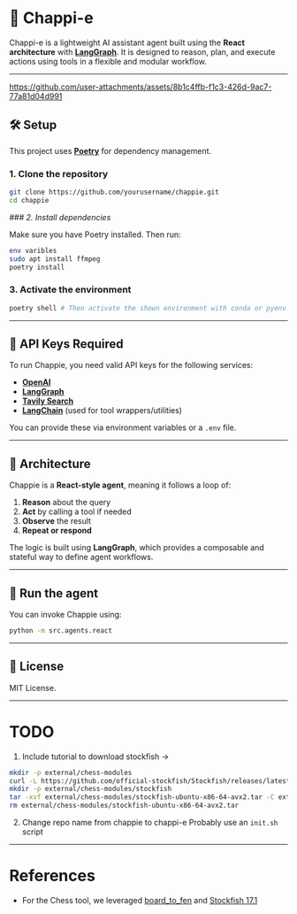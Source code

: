 # **🤖 Chappi-e**

Chappi-e is a lightweight AI assistant agent built using the ********React architecture******** with [__LangGraph__](__https://docs.langgraph.dev/__). It is designed to reason, plan, and execute actions using tools in a flexible and modular workflow.

---


https://github.com/user-attachments/assets/8b1c4ffb-f1c3-426d-9ac7-77a81d04d991


## **🛠️ Setup**

This project uses [__Poetry__](__https://python-poetry.org/__) for dependency management.

### **1. Clone the repository**

```bash
git clone https://github.com/yourusername/chappie.git
cd chappie
````

_### 2. Install dependencies_

Make sure you have Poetry installed. Then run:

```bash
env varibles
sudo apt install ffmpeg
poetry install
```

### **3. Activate the environment**

```bash
poetry shell # Then activate the shown environment with conda or pyenv
```

---

## **🔐 API Keys Required**

To run Chappie, you need valid API keys for the following services:

* [__OpenAI__](__https://platform.openai.com/__)
* [__LangGraph__](__https://www.langgraph.dev/__)
* [__Tavily Search__](__https://docs.tavily.com/__)
* [__LangChain__](__https://www.langchain.com/__) (used for tool wrappers/utilities)

You can provide these via environment variables or a `.env` file.

---

## **🧠 Architecture**

Chappie is a ********React-style agent********, meaning it follows a loop of:

1. ********Reason******** about the query
2. ********Act******** by calling a tool if needed
3. ********Observe******** the result
4. ********Repeat or respond********

The logic is built using ********LangGraph********, which provides a composable and stateful way to define agent workflows.

---

## **🚀 Run the agent**

You can invoke Chappie using:

```bash
python -m src.agents.react
```

---

## **📄 License**

MIT License.


--- 

# TODO

1. Include tutorial to download stockfish ->
```bash
mkdir -p external/chess-modules
curl -L https://github.com/official-stockfish/Stockfish/releases/latest/download/stockfish-ubuntu-x86-64-avx2.tar -o external/chess-modules/stockfish-ubuntu-x86-64-avx2.tar
mkdir -p external/chess-modules/stockfish
tar -xvf external/chess-modules/stockfish-ubuntu-x86-64-avx2.tar -C external/chess-modules/stockfish --strip-components=1
rm external/chess-modules/stockfish-ubuntu-x86-64-avx2.tar
```
2. Change repo name from chappie to chappi-e
Probably use an `init.sh` script

---

# References
- For the Chess tool, we leveraged [board_to_fen](https://github.com/mcdominik/board_to_fen) and [Stockfish 17.1](https://github.com/official-stockfish/Stockfish)
